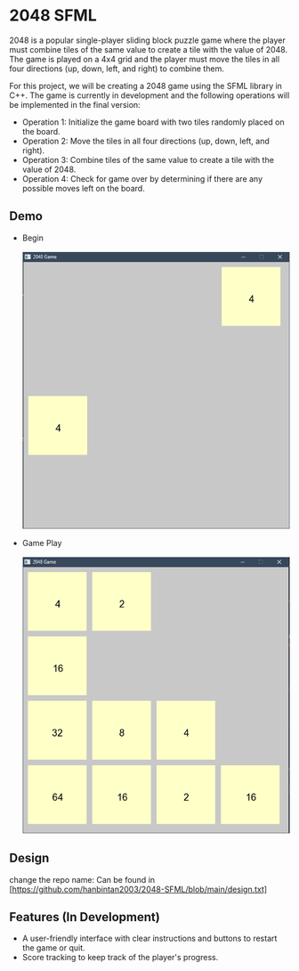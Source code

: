 
# 2048 SFML
2048 is a popular single-player sliding block puzzle game where the player must combine tiles of the same value to create a tile with the value of 2048. The game is played on a 4x4 grid and the player must move the tiles in all four directions (up, down, left, and right) to combine them.

For this project, we will be creating a 2048 game using the SFML library in C++. The game is currently in development and the following operations will be implemented in the final version:
* Operation 1: Initialize the game board with two tiles randomly placed on the board.
* Operation 2: Move the tiles in all four directions (up, down, left, and right).
* Operation 3: Combine tiles of the same value to create a tile with the value of 2048.
* Operation 4: Check for game over by determining if there are any possible moves left on the board.


## Demo
* Begin
<br><br>
  ![gamePlay.png](./image/begin.PNG)

* Game Play
  <br><br>
  ![gamePlay.png](./image/gamePlay.png)


## Design
change the repo name:
Can be found in [https://github.com/hanbintan2003/2048-SFML/blob/main/design.txt]


## Features (In Development)

- A user-friendly interface with clear instructions and buttons to restart the game or quit.
- Score tracking to keep track of the player's progress.
